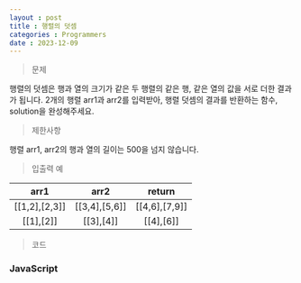 ```yaml
---
layout : post
title : 행렬의 덧셈
categories : Programmers
date : 2023-12-09
---
```

> 문제<br>

행렬의 덧셈은 행과 열의 크기가 같은 두 행렬의 같은 행, 같은 열의 값을 서로 더한 결과가 됩니다. 2개의 행렬 arr1과 arr2를 입력받아, 행렬 덧셈의 결과를 반환하는 함수, solution을 완성해주세요.

> 제한사항<br>

행렬 arr1, arr2의 행과 열의 길이는 500을 넘지 않습니다.

> 입출력 예<br>

|arr1|arr2|return|
|:--:|:--:|:--:|
|[[1,2],[2,3]]|[[3,4],[5,6]]|[[4,6],[7,9]]|
|[[1],[2]]|[[3],[4]]|[[4],[6]]|

> 코드

### JavaScript
